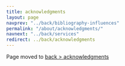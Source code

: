 ```yaml
---
title: acknowledgments
layout: page
navprev: "../back/bibliography-influences"
permalink: "/about/acknowledgments/"
navnext: "../back/services"
redirect: ../back/acknowledgments
---
```


Page moved to [back > acknowledgments](/back/acknowledgments)
